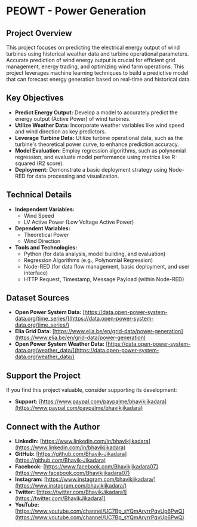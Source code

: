 # PEOWT - Power Generation

## Project Overview

This project focuses on predicting the electrical energy output of wind turbines using historical weather data and turbine operational parameters. Accurate prediction of wind energy output is crucial for efficient grid management, energy trading, and optimizing wind farm operations. This project leverages machine learning techniques to build a predictive model that can forecast energy generation based on real-time and historical data.

## Key Objectives

- **Predict Energy Output:** Develop a model to accurately predict the energy output (Active Power) of wind turbines.
- **Utilize Weather Data:** Incorporate weather variables like wind speed and wind direction as key predictors.
- **Leverage Turbine Data:** Utilize turbine operational data, such as the turbine's theoretical power curve, to enhance prediction accuracy.
- **Model Evaluation:** Employ regression algorithms, such as polynomial regression, and evaluate model performance using metrics like R-squared (R2 score).
- **Deployment:** Demonstrate a basic deployment strategy using Node-RED for data processing and visualization.

## Technical Details

- **Independent Variables:**
  - Wind Speed
  - LV Active Power (Low Voltage Active Power)
- **Dependent Variables:**
  - Theoretical Power
  - Wind Direction
- **Tools and Technologies:**
  - Python (for data analysis, model building, and evaluation)
  - Regression Algorithms (e.g., Polynomial Regression)
  - Node-RED (for data flow management, basic deployment, and user interface)
  - HTTP Request, Timestamp, Message Payload (within Node-RED)

## Dataset Sources

- **Open Power System Data:** [https://data.open-power-system-data.org/time_series/](https://data.open-power-system-data.org/time_series/)
- **Elia Grid Data:** [https://www.elia.be/en/grid-data/power-generation](https://www.elia.be/en/grid-data/power-generation)
- **Open Power System Weather Data:** [https://data.open-power-system-data.org/weather_data/](https://data.open-power-system-data.org/weather_data/)

## Support the Project

If you find this project valuable, consider supporting its development:

- **Support:** [https://www.paypal.com/paypalme/bhavikjikadara](https://www.paypal.com/paypalme/bhavikjikadara)

## Connect with the Author

- **LinkedIn:** [https://www.linkedin.com/in/bhavikjikadara](https://www.linkedin.com/in/bhavikjikadara)
- **GitHub:** [https://github.com/Bhavik-Jikadara](https://github.com/Bhavik-Jikadara)
- **Facebook:** [https://www.facebook.com/Bhavikjikadara07](https://www.facebook.com/Bhavikjikadara07)
- **Instagram:** [https://www.instagram.com/bhavikjikadara/](https://www.instagram.com/bhavikjikadara/)
- **Twitter:** [https://twitter.com/BhavikJikadara1](https://twitter.com/BhavikJikadara1)
- **YouTube:** [https://www.youtube.com/channel/UC7Bp_sYQmAryrrPqvUp6PwQ](https://www.youtube.com/channel/UC7Bp_sYQmAryrrPqvUp6PwQ)
